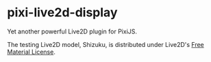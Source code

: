 # pixi-live2d-display

Yet another powerful Live2D plugin for PixiJS.

The testing Live2D model, Shizuku, is distributed under Live2D's [Free Material License](https://www.live2d.com/eula/live2d-free-material-license-agreement_en.html).
